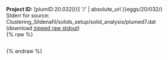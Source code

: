 **Project ID:** [plumID:20.032]({{ '/' | absolute_url }}eggs/20/032/)  
Stderr for source:  Clustering_Sildenafil/solids_setup/solid_analysis/plumed7.dat   
(download [zipped raw stdout](plumed7.dat.plumed.stdout.txt.zip))  
{% raw %}
<pre>
</pre>
{% endraw %}
